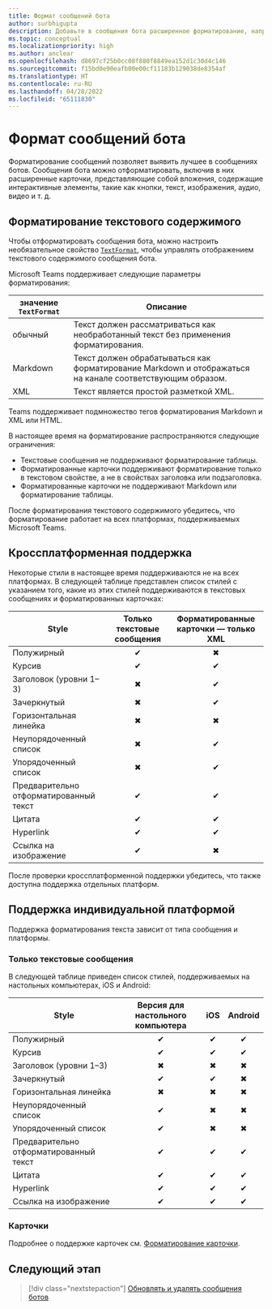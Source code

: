 ```yaml
---
title: Формат сообщений бота
author: surbhigupta
description: Добавьте в сообщения бота расширенное форматирование, например зачеркивание, упорядоченный и неупорядоченный список, гиперссылку, ссылку на изображение и т. д.
ms.topic: conceptual
ms.localizationpriority: high
ms.author: anclear
ms.openlocfilehash: d8697cf25b0cc08f880f8849ea152d1c30d4c146
ms.sourcegitcommit: f15bd0e90eafb00e00cf11183b129038de8354af
ms.translationtype: HT
ms.contentlocale: ru-RU
ms.lasthandoff: 04/28/2022
ms.locfileid: "65111830"
---
```

# <a name="format-your-bot-messages"></a>Формат сообщений бота

Форматирование сообщений позволяет выявить лучшее в сообщениях ботов. Сообщения бота можно отформатировать, включив в них расширенные карточки, представляющие собой вложения, содержащие интерактивные элементы, такие как кнопки, текст, изображения, аудио, видео и т. д.

## <a name="format-text-content"></a>Форматирование текстового содержимого

Чтобы отформатировать сообщения бота, можно настроить необязательное свойство [`TextFormat`](/bot-framework/dotnet/bot-builder-dotnet-create-messages#customizing-a-message), чтобы управлять отображением текстового содержимого сообщения бота.

Microsoft Teams поддерживает следующие параметры форматирования:

| значение `TextFormat` | Описание |
| --- | --- |
| обычный | Текст должен рассматриваться как необработанный текст без применения форматирования.|
| Markdown | Текст должен обрабатываться как форматирование Markdown и отображаться на канале соответствующим образом. |
| XML | Текст является простой разметкой XML. |

Teams поддерживает подмножество тегов форматирования Markdown и XML или HTML.

В настоящее время на форматирование распространяются следующие ограничения:

* Текстовые сообщения не поддерживают форматирование таблицы.
* Форматированные карточки поддерживают форматирование только в текстовом свойстве, а не в свойствах заголовка или подзаголовка.
* Форматированные карточки не поддерживают Markdown или форматирование таблицы.

После форматирования текстового содержимого убедитесь, что форматирование работает на всех платформах, поддерживаемых Microsoft Teams.

## <a name="cross-platform-support"></a>Кроссплатформенная поддержка

Некоторые стили в настоящее время поддерживаются не на всех платформах. В следующей таблице представлен список стилей с указанием того, какие из этих стилей поддерживаются в текстовых сообщениях и форматированных карточках:

| Style                     | Только текстовые сообщения | Форматированные карточки — только XML |
| ---                       | :---: | :---: |
| Полужирный                      | ✔ | ✖ |
| Курсив                    | ✔ | ✔ |
| Заголовок (уровни 1&ndash;3) | ✖ | ✔ |
| Зачеркнутый             | ✖ | ✔ |
| Горизонтальная линейка           | ✖ | ✖ |
| Неупорядоченный список            | ✖ | ✔ |
| Упорядоченный список              | ✖ | ✔ |
| Предварительно отформатированный текст         | ✔ | ✔ |
| Цитата                | ✔ | ✔ |
| Hyperlink                 | ✔ | ✔ |
| Ссылка на изображение                | ✔ | ✖ |

После проверки кроссплатформенной поддержки убедитесь, что также доступна поддержка отдельных платформ.

## <a name="support-by-individual-platform"></a>Поддержка индивидуальной платформой

Поддержка форматирования текста зависит от типа сообщения и платформы.

### <a name="text-only-messages"></a>Только текстовые сообщения

В следующей таблице приведен список стилей, поддерживаемых на настольных компьютерах, iOS и Android:

| Style                     | Версия для настольного компьютера | iOS | Android |
| ---                       | :---: | :---: | :---: |
| Полужирный                      | ✔ | ✔ | ✔ |
| Курсив                    | ✔ | ✔ | ✔ |
| Заголовок (уровни 1&ndash;3) | ✖ | ✖ | ✖ |
| Зачеркнутый             | ✔ | ✔ | ✖ |
| Горизонтальная линейка           | ✖ | ✖ | ✖ |
| Неупорядоченный список            | ✔ | ✖ | ✖ |
| Упорядоченный список              | ✔ | ✖ | ✖ |
| Предварительно отформатированный текст         | ✔ | ✔ | ✔ |
| Цитата                | ✔ | ✔ | ✔ |
| Hyperlink                 | ✔ | ✔ | ✔ |
| Ссылка на изображение                | ✔ | ✔ | ✔ |

### <a name="cards"></a>Карточки

Подробнее о поддержке карточек см. [Форматирование карточки](~/task-modules-and-cards/cards/cards-format.md).

## <a name="next-step"></a>Следующий этап

> [!div class="nextstepaction"]
> [Обновлять и удалять сообщения ботов](~/bots/how-to/update-and-delete-bot-messages.md)
